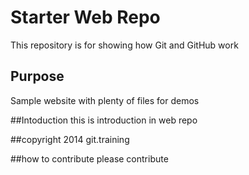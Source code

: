 # Starter Web Repo

This repository is for showing how Git and GitHub work


## Purpose

Sample website with plenty of files for demos

##Intoduction
this is introduction in web repo

##copyright
2014 git.training

##how to contribute
please contribute
